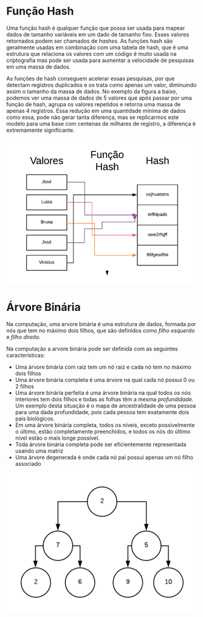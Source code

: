 # Função Hash

Uma função hash é qualquer função que possa ser usada para mapear dados de tamanho variáveis em um dado de tamanho fixo. Esses valores retornados podem ser chamados de *hashes.* As funções hash são geralmente usadas em combinação com uma tabela de hash, que é uma estrutura que relaciona os valores com um código é muito usada na criptografia mas pode ser usada para aumentar a velocidade de pesquisas em uma massa de dados.

As funções de hash conseguem acelerar essas pesquisas, por que detectam registros duplicados e os trata como apenas um valor, diminuindo assim o tamanho da massa de dados. No exemplo da figura a baixo, podemos ver uma massa de dados de 5 valores que após passar por uma função de hash, agrupa os valores repetidos e retorna uma massa de apenas 4 registros. Essa redução em uma quantidade mínima de dados como essa, pode não gerar tanta diferença, mas se replicarmos este modelo para uma base com centenas de milhares de registro, a diferença é extremamente significante.

![Hash Example](./imgs/1.1/hash_example.png)

# Árvore Binária

Na computação, uma arvore binária é uma estrutura de dados, formada por nós que tem no máximo dois filhos, que são definidos como *filho esquerdo* e *filho direito.*

Na computação a arvore binária pode ser definida com as seguintes características:

- Uma árvore binária com raiz tem um nó raiz e cada nó tem no máximo dois filhos
- Uma árvore binária completa é uma árvore na qual cada nó possui 0 ou 2 filhos
- Uma árvore binária perfeita é uma árvore binária na qual todos os nós interiores tem dois filhos e todas as folhas têm a mesma *profundidade.* Um exemplo desta situação é o mapa de ancestralidade de uma pessoa para uma dada profundidade, pois cada pessoa tem exatamente dois pais biológicos.
- Em uma árvore binária completa, todos os níveis, exceto possivelmente o último, estão completamente preenchidos, e todos os nós do último nível estão o mais longe possível.
- Toda árvore binária completa pode ser eficientemente representada usando uma matriz
- Uma árvore degenerada é onde cada nó pai possui apenas um nó filho associado

![Tree Example](./imgs/1.1/tree_example.png)

